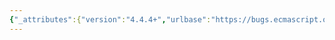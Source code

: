 ```yaml
---
{"_attributes":{"version":"4.4.4+","urlbase":"https://bugs.ecmascript.org/","maintainer":"dherman@mozilla.com"},"bug":{"bug_id":3993,"creation_ts":"2015-02-17 19:01:00 -0800","short_desc":"21.1.3.10 and Bibliography: Improve references to Unicode publications","delta_ts":"2015-03-08 14:03:52 -0700","product":"Draft for 6th Edition","component":"editorial issue","version":"Rev 33: February 12, 2015 Draft","rep_platform":"All","op_sys":"All","bug_status":"VERIFIED","resolution":"FIXED","priority":"Normal","bug_severity":"normal","everconfirmed":true,"reporter":{"uid":"ecmascriptbugs","name":"Norbert"},"assigned_to":{"uid":"allen","name":"Allen Wirfs-Brock"},"long_desc":[{"commentid":12876,"comment_count":0,"who":{"uid":"ecmascriptbugs","name":"Norbert"},"bug_when":"2015-02-17 19:01:35 -0800","thetext":"The references to various Unicode publications could be improved in section 21.1.3.10, the Bibliography, and the Normative References:\n\n21.1.3.10 Note 2:\n\n- Unicode Annex #15, Unicode Normalization Forms → Unicode Standard Annex #15, Unicode Normalization Forms,\n\n- Unicode Technical Note #5 Canonical Equivalence in Applications → Unicode Technical Note #5, Canonical Equivalence in Applications\n\n- URLs would be nice, similar to section 20.3.1.7:\nhttp://www.unicode.org/reports/tr15/\nhttp://www.unicode.org/notes/tn5/\nhttp://www.unicode.org/reports/tr10/\n\n\nBibliography:\n\n- Remove item 7 (that's already in the Normative References)\n\n- Add:\n\nUnicode Technical Note #5, Canonical Equivalence in Applications\nhttp://www.unicode.org/notes/tn5/\n\nUnicode Technical Standard #10, Unicode Collation Algorithm, version 5.1.0, or successor\nhttp://www.unicode.org/reports/tr10/\n\n\nNormative References:\n\n- Add URLs:\n\nUnicode: http://www.unicode.org/versions/latest\n\nUAX #15: http://www.unicode.org/reports/tr15/\n\nUAX #31: http://www.unicode.org/reports/tr31/"},{"commentid":12910,"comment_count":1,"who":{"uid":"allen","name":"Allen Wirfs-Brock"},"bug_when":"2015-02-18 08:52:59 -0800","thetext":"fixed in rev34 editor's draft"},{"commentid":13103,"comment_count":2,"who":{"uid":"allen","name":"Allen Wirfs-Brock"},"bug_when":"2015-02-19 19:11:03 -0800","thetext":"fixed in rev34"},{"commentid":13346,"comment_count":3,"who":{"uid":"ecmascriptbugs","name":"Norbert"},"bug_when":"2015-02-24 21:11:53 -0800","thetext":"If we need years in the Bibliography, then item 8 should have year 2008 (for Unicode 5.1.0)."},{"commentid":13355,"comment_count":4,"who":{"uid":"allen","name":"Allen Wirfs-Brock"},"bug_when":"2015-02-25 09:37:07 -0800","thetext":"Fixed in rev35 editor's draft\n\nI can't find anything that says we have to list the year to say \"Unicode Inc.\".  So, I dropped both."},{"commentid":13496,"comment_count":5,"who":{"uid":"allen","name":"Allen Wirfs-Brock"},"bug_when":"2015-03-04 18:58:15 -0800","thetext":"fixed in rev35"},{"commentid":13648,"comment_count":6,"who":{"uid":"ecmascriptbugs","name":"Norbert"},"bug_when":"2015-03-08 14:03:52 -0700","thetext":"Verified in rev 35 draft."}]}}
---
```


